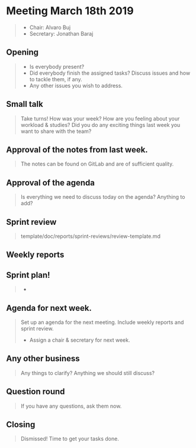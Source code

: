# Meeting March 18th 2019
>* Chair: Alvaro Buj
>* Secretary: Jonathan Baraj
## Opening
>* Is everybody present?
>* Did everybody finish the assigned tasks? Discuss issues and how to tackle them, if any.
>* Any other issues you wish to address.
## Small talk
> Take turns! How was your week? How are you feeling about your workload & studies?
> Did you do any exciting things last week you want to share with the team?
## Approval of the notes from last week.
> The notes can be found on GitLab and are of sufficient quality.
## Approval of the agenda
> Is everything we need to discuss today on the agenda?
> Anything to add?
## Sprint review
> template/doc/reports/sprint-reviews/review-template.md
## Weekly reports
## Sprint plan!
>* 
## Agenda for next week.
> Set up an agenda for the next meeting. Include weekly reports and sprint review.
> * Assign a chair & secretary for next week.
## Any other business
> Any things to clarify? Anything we should still discuss?
## Question round
> If you have any questions, ask them now.
## Closing
> Dismissed! Time to get your tasks done.